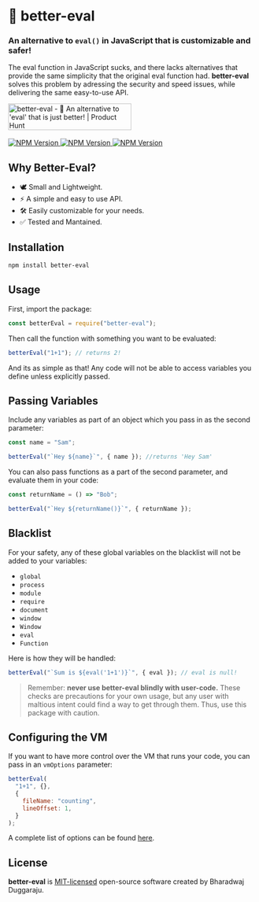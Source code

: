 # 🔧 better-eval

### An alternative to `eval()` in JavaScript that is customizable and safer!

The eval function in JavaScript sucks, and there lacks alternatives that provide the same simplicity that the original eval function had. **better-eval** solves this problem by adressing the security and speed issues, while delivering the same easy-to-use API.

<a href="https://www.producthunt.com/posts/better-eval?utm_source=badge-featured&utm_medium=badge&utm_souce=badge-better-eval" target="_blank"><img src="https://api.producthunt.com/widgets/embed-image/v1/featured.svg?post_id=327967&theme=light" alt="better-eval - 🔧 An alternative to 'eval' that is just better! | Product Hunt" style="width: 250px; height: 54px;" width="250" height="54" /></a>
<br /><br />
<a href="https://www.npmjs.com/package/better-eval">
<img src="https://img.shields.io/npm/v/better-eval?style=flat-square&color=FF524C&labelColor=000" alt="NPM Version">
<img src="https://img.shields.io/npm/dt/better-eval.svg?style=flat-square&color=FF524C&labelColor=000" alt="NPM Version">
<img src="https://badgen.net/badgesize/brotli/https/unpkg.com/better-eval/src?style=flat-square&amp;label=size&amp;color=FF524C&amp;labelColor=000" alt="NPM Version">
</a>

## Why Better-Eval?

- 🕊 Small and Lightweight.
- ⚡ A simple and easy to use API.
- 🛠️ Easily customizable for your needs.
- ✅ Tested and Mantained.

## Installation

```sh
npm install better-eval
```

## Usage

First, import the package:

```js
const betterEval = require("better-eval");
```

Then call the function with something you want to be evaluated:

```js
betterEval("1+1"); // returns 2!
```

And its as simple as that! Any code will not be able to access variables you define unless explicitly passed.

## Passing Variables

Include any variables as part of an object which you pass in as the second parameter:

```js
const name = "Sam";

betterEval("`Hey ${name}`", { name }); //returns 'Hey Sam'
```

You can also pass functions as a part of the second parameter, and evaluate them in your code:

```js
const returnName = () => "Bob";

betterEval("`Hey ${returnName()}`", { returnName });
```

## Blacklist

For your safety, any of these global variables on the blacklist will not be added to your variables:

- `global`
- `process`
- `module`
- `require`
- `document`
- `window`
- `Window`
- `eval`
- `Function`

Here is how they will be handled:

```js
betterEval("`Sum is ${eval('1+1')}`", { eval }); // eval is null!
```

> Remember: **never use better-eval blindly with user-code.** These checks are precautions for your own usage, but any user with maltious intent could find a way to get through them. Thus, use this package with caution.

## Configuring the VM

If you want to have more control over the VM that runs your code, you can pass in an `vmOptions` parameter:

```js
betterEval(
  "1+1", {},
  {
    fileName: "counting",
    lineOffset: 1,
  }
);
```

A complete list of options can be found [here](https://nodejs.org/api/vm.html#vmrunincontextcode-contextifiedobject-options).

## License

**better-eval** is [MIT-licensed](LICENSE) open-source software created by Bharadwaj Duggaraju.
